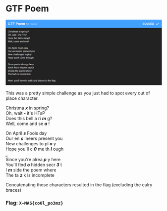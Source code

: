 # GTF Poem

![](GTFPoem.png)

This was a pretty simple challenge as you just had to spot every out of place character.

Christma ***x***  in spring?  
Oh, wait ***-*** it's HTsP  
Does this bell a ri ***m*** g?  
Well, come and se ***a*** !  

On April ***s*** Fools day  
Our en ***c*** ineers present you  
New challenges to pl ***o*** y  
Hope you'll c ***0*** me th ***l*** ough  
***_***  
Since you're alrea ***p*** y here  
You'll find ***o*** hidden secr ***3*** t  
I ***m*** side the poem where  
The ta ***z*** k is incomplete  

Concatenating those characters resulted in the flag (excluding the culry braces)

### Flag: `X-MAS{co0l_po3mz}`
